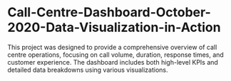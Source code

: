 # Call-Centre-Dashboard-October-2020-Data-Visualization-in-Action
This project was designed to provide a comprehensive overview of call centre operations, focusing on call volume, duration, response times, and customer experience. The dashboard includes both high-level KPIs and detailed data breakdowns using various visualizations.

